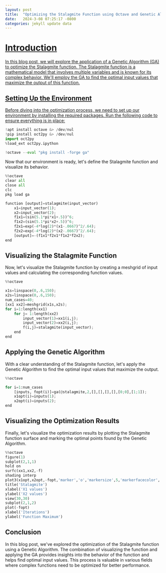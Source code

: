 ```yaml
---
layout: post
title:  "Optimizing the Stalagmite Function using Octave and Genetic Algorithm in Google Colab"
date:   2024-3-08 07:25:17 -0800
categories: jekyll update data
---
```

<a target="_blank" href="https://colab.research.google.com/github/jordan-hay/jordan-hay.github.io/blob/main/docs/assets/Genetic_Algorithm_Octave.ipynb
">
  
# Introduction 

In this blog post, we will explore the application of a Genetic Algorithm (GA) to optimize the Stalagmite function. The Stalagmite function is a mathematical model that involves multiple variables and is known for its complex behavior. We'll employ the GA to find the optimal input values that maximize the output of this function.

## Setting Up the Environment

Before diving into the optimization process, we need to set up our environment by installing the required packages. Run the following code to ensure everything is in place:

```python
!apt install octave &> /dev/nul
!pip install oct2py &> /dev/nul
import oct2py
%load_ext oct2py.ipython

!octave --eval "pkg install -forge ga"
```

Now that our environment is ready, let's define the Stalagmite function and visualize its behavior.

```python
%%octave
clear all
close all
clc
pkg load ga

function [output]=stalagmite(input_vector)
    x1=input_vector(1);
    x2=input_vector(2);
    f1x1=(sin(5.1*pi*x1+.5))^6;
    f1x2=(sin(5.1*pi*x2+.5))^6;
    f2x1=exp(-4*log(2)*(x1-.0667)^2/.64);
    f2x2=exp(-4*log(2)*(x2-.0667)^2/.64);
    [output]=-(f1x1*f2x1*f1x2*f2x2);
end
```

## Visualizing the Stalagmite Function

Now, let's visualize the Stalagmite function by creating a meshgrid of input values and calculating the corresponding function values.

```python
%%octave

x1s=linspace(0,.6,150);
x2s=linspace(0,.6,150);
num_cases=40;
[xx1 xx2]=meshgrid(x1s,x2s);
for i=1:length(xx1)
    for j= 1:length(xx2)
        input_vector(1)=xx1(i,j);
        input_vector(2)=xx2(i,j);
        f(i,j)=stalagmite(input_vector);
    end
end
```

## Applying the Genetic Algorithm

With a clear understanding of the Stalagmite function, let's apply the Genetic Algorithm to find the optimal input values that maximize the output.

```python
%%octave

for i=1:num_cases
    [inputs, fopt(i)]=ga(@stalagmite,2,[],[],[],[],[0;0],[1;1]);
    x1opt(i)=inputs(1);
    x2opt(i)=inputs(2);
end
```

## Visualizing the Optimization Results

Finally, let's visualize the optimization results by plotting the Stalagmite function surface and marking the optimal points found by the Genetic Algorithm.

```python
%%octave
figure(1)
subplot(2,1,1)
hold on
surfc(xx1,xx2,-f)
shading interp
plot3(x1opt,x2opt,-fopt,'marker','o','markersize',5,'markerfacecolor','r')
title('Stalagmite')
xlabel('X1 values')
ylabel('X2 values')
view(30,30)
subplot(2,1,2)
plot(-fopt)
xlabel('Iterations')
ylabel('Function Maximum')
```
## Conclusion
In this blog post, we've explored the optimization of the Stalagmite function using a Genetic Algorithm. The combination of visualizing the function and applying the GA provides insights into the behavior of the function and helps find optimal input values. This process is valuable in various fields where complex functions need to be optimized for better performance.

